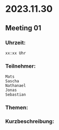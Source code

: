 # 2023.11.30


## Meeting 01

### Uhrzeit: 
    xx:xx Uhr


### Teilnehmer:
    Mats
    Sascha
    Nathanael
    Jonas
    Sebastian

### Themen:



### Kurzbeschreibung:




